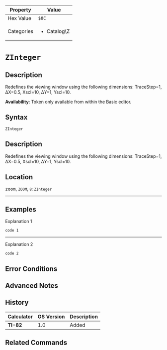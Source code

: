 | Property      | Value |
|---------------|-------|
| Hex Value     | `$8C`|
| Categories    | <ul><li>Catalog\Z</li></ul> |

# `ZInteger`

## Description
Redefines the viewing window using the following dimensions: TraceStep=1, ΔX=0.5, Xscl=10, ΔY=1, Yscl=10.


<b>Availability</b>: Token only available from within the Basic editor.

## Syntax
`ZInteger`

## Description
Redefines the viewing window using the following dimensions: TraceStep=1, ΔX=0.5, Xscl=10, ΔY=1, Yscl=10.

## Location
<kbd>zoom</kbd>, `ZOOM`, `8:ZInteger`
<hr>

## Examples

Explanation 1
```ti-basic
code 1
```
---
Explanation 2
```ti-basic
code 2
```

## Error Conditions


## Advanced Notes


## History
| Calculator | OS Version | Description |
|------------|------------|-------------|
| <b>TI-82</b> | 1.0 | Added

## Related Commands

    